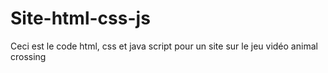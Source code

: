 # Site-html-css-js
Ceci est le code html, css et java script pour un site sur le jeu vidéo animal crossing
